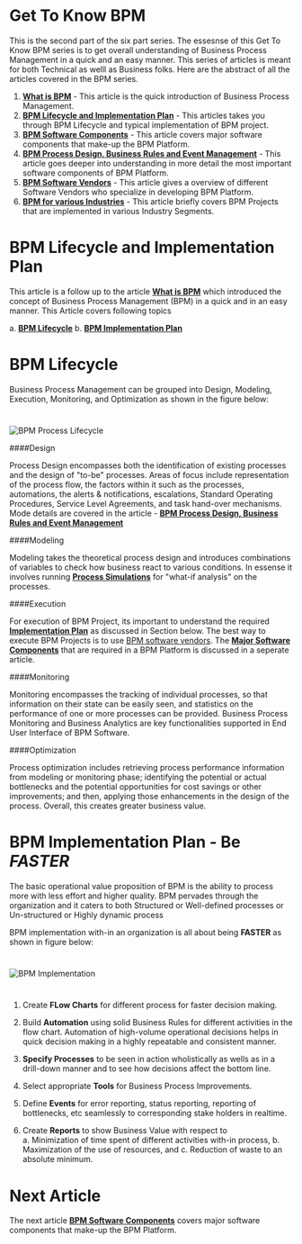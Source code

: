 # Get To Know BPM

This is the second part of the six part series. The essesnse of this Get To Know BPM series is to get overall understanding of Business Process Management in a quick and an easy manner. This series of articles is meant for both Technical as welll as Business folks. Here are the abstract of all the articles covered in the BPM series. 

1. [**What is BPM**](http://wp.me/p2Yph5-5w) - This article is the quick introduction of Business Process Management.
2. [**BPM Lifecycle and Implementation Plan**](#bpm_lifecycle_impl) - This articles takes you through BPM Lifecycle and typical implementation of BPM project.
3. [**BPM Software Components**](http://wp.me/p2Yph5-5A) - This article covers major software components that make-up the BPM Platform.
4. [**BPM Process Design, Business Rules and Event Management**](http://wp.me/p2Yph5-5C) - This article goes deeper into understanding in more detail the most important software components of BPM Platform. 
5. [**BPM Software Vendors**](http://wp.me/p2Yph5-5E) - This article gives a overview of different Software Vendors who specialize in developing BPM Platform.
6. [**BPM for various Industries**](http://wp.me/p2Yph5-5G) - This article briefly covers BPM Projects that are implemented in various Industry Segments.

<a name="bpm_lifecycle_impl"/></a>
# BPM Lifecycle and Implementation Plan

This article is a follow up to the article [**What is BPM**](http://wp.me/p2Yph5-5w) which introduced the concept of Business Process Management (BPM) in a quick and in an easy manner. This Article covers following topics

a. [**BPM Lifecycle**](#bpm_lifecycle)
b. [**BPM Implementation Plan**](#bpm_impl)

<a name="bpm_lifecycle"/></a>
# BPM Lifecycle

Business Process Management can be grouped into Design, Modeling, Execution, Monitoring, and Optimization as shown in the figure below: 

#  
![BPM Process Lifecycle][1]

[1]: https://raw.github.com/NarayanMahadevan/MakeTechEzResources/master/images/GK_EnterpriseArchPlan/BPMLifeCycle.png "BPM Process Lifecycle"     
<!--
[1]: /Users/narayan/Documents/MakeTechEzResources/images/GK_EnterpriseArchPlan/BPMLifeCycle.png "BPM Process Lifecycle"  
-->

####Design

Process Design encompasses both the identification of existing processes and the design of "to-be" processes. Areas of focus include representation of the process flow, the factors within it such as the processes, automations, the alerts & notifications, escalations, Standard Operating Procedures, Service Level Agreements, and task hand-over mechanisms. Mode details are covered in the article   - [**BPM Process Design, Business Rules and Event Management**](http://wp.me/p2Yph5-5C)

####Modeling  

Modeling takes the theoretical process design and introduces combinations of variables to check how business react to various conditions. In essense it involves running [**Process Simulations**](#bpm_prcs_simulation) for "what-if analysis" on the processes. 

####Execution  

For execution of BPM Project, its important to understand the required [**Implementation Plan**](#bpm_impl) as discussed in Section below. The best way to execute BPM Projects is to use [BPM software vendors](http://wp.me/p2Yph5-5E). The [**Major Software Components**](http://wp.me/p2Yph5-5A) that are required in a BPM Platform is discussed in a seperate article.

####Monitoring  

Monitoring encompasses the tracking of individual processes, so that information on their state can be easily seen, and statistics on the performance of one or more processes can be provided. Business Process Monitoring and Business Analytics are key functionalities supported in End User Interface of BPM Software.

####Optimization

Process optimization includes retrieving process performance information from modeling or monitoring phase; identifying the potential or actual bottlenecks and the potential opportunities for cost savings or other improvements; and then, applying those enhancements in the design of the process. Overall, this creates greater business value.

<a name="bpm_impl"/></a>
# BPM Implementation Plan - Be *FASTER*

The basic operational value proposition of BPM is the ability to process more with less effort and higher quality. BPM pervades through the organization and it caters to both Structured or Well-defined processes or Un-structured or Highly dynamic process

BPM implementation with-in an organization is all about being **FASTER** as shown in figure below:

#  
![BPM Implementation][2]

[2]: https://raw.github.com/NarayanMahadevan/MakeTechEzResources/master/images/GK_EnterpriseArchPlan/BPMImpl.png "BPM Implementation"     
<!--
[2]: /Users/narayan/Documents/MakeTechEzResources/images/GK_EnterpriseArchPlan/BPMImpl.png "BPM Implementation"  
-->
#  
1. Create **FLow Charts** for different process for faster decision making.
2. Build **Automation** using solid Business Rules for different activities in the flow chart. Automation of high-volume operational decisions helps in quick decision making in a highly repeatable and consistent manner. 
3. **Specify Processes** to be seen in action wholistically as wells as in a drill-down manner and to see how decisions affect the  bottom line. 
4. Select appropriate **Tools** for Business Process Improvements.
   
6. Define **Events** for error reporting, status reporting, reporting of bottlenecks, etc seamlessly to corresponding stake holders in realtime.
7. Create **Reports** to show Business Value with respect to  
   a. Minimization of time spent of different activities with-in process, 
   b. Maximization of the use of resources, and 
   c. Reduction of waste to an absolute minimum. 
   
<a name="next_step"/></a>
# Next Article

The next article [**BPM Software Components**](http://wp.me/p2Yph5-5A) covers major software components that make-up the BPM Platform.
